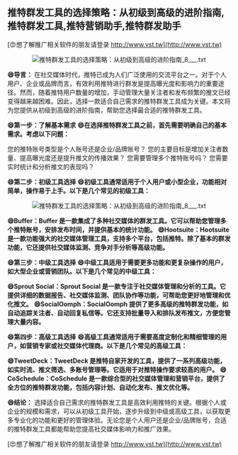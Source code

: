 ## **推特群发工具的选择策略：从初级到高级的进阶指南,推特群发工具,推特营销助手,推特群发助手**

[😍想了解推广相关软件的朋友请登录 http://www.vst.tw](http://www.vst.tw)

 <center><img src="https://vst.tw/MP4/tuiguang/png/3.png" alt="推特群发工具的选择策略：从初级到高级的进阶指南_8___.txt"></center>

**😄导言：**
在社交媒体时代，推特已成为人们广泛使用的交流平台之一。对于个人用户、企业或品牌而言，有效利用推特进行群发是提高曝光度和影响力的重要途径。然而，随着推特用户数量的增加，手动管理大量关注者和发布频繁的推文已经变得越来越困难。因此，选择一款适合自己需求的推特群发工具成为关键。本文将为您提供从初级到高级的进阶指南，帮助您选择最合适的推特群发工具。

**😄第一步：了解基本需求**
**😄在选择推特群发工具之前，首先需要明确自己的基本需求。考虑以下问题：**

您的推特账号类型是个人账号还是企业/品牌账号？
您的主要目标是增加关注者数量、提高曝光度还是提升推文的传播效果？
您需要管理多个推特账号吗？
您需要实时统计和分析推文的表现吗？

**😄第二步：初级工具选择**
**😄初级工具通常适用于个人用户或小型企业，功能相对简单，操作易于上手。以下是几个常见的初级工具：**

 <center><img src="https://vst.tw/MP4/tuiguang/png/2.png" alt="推特群发工具的选择策略：从初级到高级的进阶指南_8___.txt"></center>

**😄Buffer：Buffer 是一款集成了多种社交媒体的群发工具。它可以帮助您管理多个推特账号，安排发布时间，并提供基本的统计功能。**
**😄Hootsuite：Hootsuite 是一款功能强大的社交媒体管理工具，支持多个平台，包括推特。除了基本的群发功能，它还提供社交媒体监测、竞争对手分析等高级功能。**

**😄第三步：中级工具选择**
**😄中级工具适用于需要更多功能和更复杂操作的用户，如大型企业或营销团队。以下是几个常见的中级工具：**

**😄Sprout Social：Sprout Social 是一款专注于社交媒体管理和分析的工具。它提供详细的数据报告、社交媒体监测、团队协作等功能，可帮助您更好地管理和优化推文。**
**😄SocialOomph：SocialOomph 提供了更多高级的推特群发功能，如自动追踪关注者、自动回复私信等。它还支持批量导入和排队发布推文，方便您管理大量内容。**

**😄第四步：高级工具选择**
**😄高级工具通常适用于需要高度定制化和精细管理的用户，如营销专家或社交媒体代理商。以下是几个常见的高级工具：**

**😄TweetDeck：TweetDeck 是推特自家开发的工具，提供了一系列高级功能，如实时流、推文筛选、多账号管理等。它适用于对推特操作要求较高的用户。**
**😄CoSchedule：CoSchedule 是一款综合型的社交媒体管理和营销平台，提供了全方位的推特群发功能，包括内容计划、自动化发布、推文优化等。**

**😄结论：**
选择适合自己需求的推特群发工具是高效利用推特的关键。根据个人或企业的规模和需求，可以从初级工具开始，逐步升级到中级或高级工具，以获取更多专业化的功能和更好的管理体验。无论您是个人用户还是企业/品牌账号，合适的推特群发工具都能帮助您提高社交媒体影响力和推广效果。

[😍想了解推广相关软件的朋友请登录 http://www.vst.tw](http://www.vst.tw)



